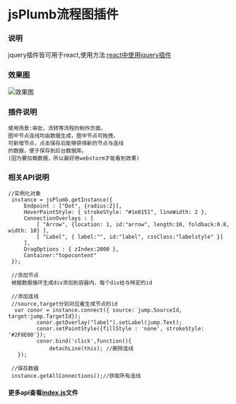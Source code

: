 # jsPlumb流程图插件
<!-- 说明 -->
### 说明
jquery插件皆可用于react,使用方法:[react中使用jquery插件](https://github.com/liubin915249126/react-study/blob/master/jquery-in-react.md)

### 效果图
![效果图](https://github.com/liubin915249126/javascript/blob/master/jsplumb/image/index.gif)

### 插件说明
    使用场景:审批，流转等流程的制作页面，
    图中节点连线均由数据生成，图中节点可拖拽，
    可新增节点，点击保存后能够获得新的节点与连线
    的数据，便于保存到后台数据库。
    (因为要加载数据，所以最好用webstorm才能看到效果)
### 相关API说明
   ```
   //实例化对象
    instance = jsPlumb.getInstance({      
        Endpoint : ["Dot", {radius:2}],
        HoverPaintStyle: { strokeStyle: "#1e8151", lineWidth: 2 },
        ConnectionOverlays : [
            [ "Arrow", {location: 1, id:"arrow", length:10, foldback:0.8, width: 10} ],
            [ "Label", { label:"", id:"label", cssClass:"labelstyle" }]
        ],
        DragOptions : { zIndex:2000 },
        Container:"topocontent"
    });

    //添加节点
    根据数据循环生成div添加到容器内，每个div给与特定的id

    //添加连线
    //source,target分别对应着生成节点的id
     var conor = instance.connect({ source: jump.SourceId, target:jump.TargetId});
            conor.getOverlay("label").setLabel(jump.Text);
            conor.setPaintStyle({fillStyle : 'none', strokeStyle: '#2F8E00'});
            conor.bind('click',function(){
                detachLine(this); //删除连线
      });

    //保存数据
    instance.getAllConnections();//获取所有连线 

  ```  
  #### 更多api查看[index.js](https://github.com/liubin915249126/javascript/blob/master/jsplumb/js/index.js)文件
     